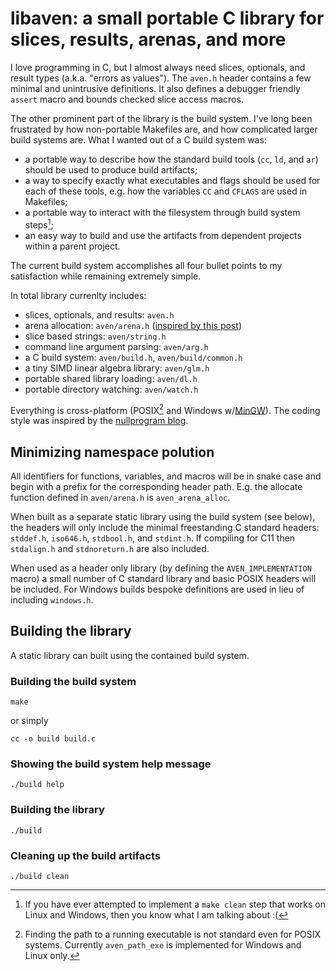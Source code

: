 # libaven: a small portable C library for slices, results, arenas, and more

I love programming in C, but I almost always need slices, optionals, and
result types (a.k.a. "errors as values").
The `aven.h` header contains a few minimal and unintrusive definitions.
It also defines a debugger friendly `assert` macro and bounds checked slice
access macros.

The other prominent part of the library is the build system. I've long been
frustrated by how non-portable Makefiles are, and how complicated larger build
systems are. What I wanted out of a C build system was:

 - a portable way to describe how the standard build tools
   (`cc`, `ld`, and `ar`) should be used to produce build artifacts;
 - a way to specify exactly what executables and flags should be used for each
   of these tools, e.g. how the variables `CC` and `CFLAGS` are used in
   Makefiles;
 - a portable way to interact with the filesystem through build system steps[^2];
 - an easy way to build and use the artifacts from dependent projects within
   a parent project.

The current build system accomplishes all four bullet points to my
satisfaction while remaining extremely simple.

In total library currenlty includes:

 - slices, optionals, and results: `aven.h`
 - arena allocation: `aven/arena.h` ([inspired by this post][2])
 - slice based strings: `aven/string.h`
 - command line argument parsing: `aven/arg.h`
 - a C build system: `aven/build.h`, `aven/build/common.h`
 - a tiny SIMD linear algebra library: `aven/glm.h`
 - portable shared library loading: `aven/dl.h`
 - portable directory watching: `aven/watch.h`

Everything is cross-platform (POSIX[^1] and Windows w/[MinGW][3]). 
The coding style was inspired by the [nullprogram blog][1].

## Minimizing namespace polution

All identifiers for functions, variables, and macros will be in snake case
and begin with a prefix for the corresponding header path. E.g. the allocate
function defined in `aven/arena.h` is `aven_arena_alloc`.

When built as a separate static library using the build system (see below),
the headers will only include the minimal freestanding C standard headers:
`stddef.h`, `iso646.h`, `stdbool.h`, and `stdint.h`. If compiling for C11 then
`stdalign.h` and `stdnoreturn.h` are also included.

When used as a header only library (by defining the `AVEN_IMPLEMENTATION` macro)
a small number of C standard library and basic POSIX headers will be included.
For Windows builds bespoke definitions are used in lieu of including `windows.h`.

## Building the library

A static library can built using the contained build system.

### Building the build system

```shell
make
```

or simply

```shell
cc -o build build.c
```

### Showing the build system help message

```shell
./build help
```

### Building the library

```shell
./build
```

### Cleaning up the build artifacts

```shell
./build clean
```

[^1]: Finding the path to a running executable is not standard even for
    POSIX systems. Currently `aven_path_exe` is implemented
    for Windows and Linux only.

[^2]: If you have ever attempted to implement a `make clean` step that works
    on Linux and Windows, then you know what I am talking about :(

[1]: https://nullprogram.com
[2]: https://nullprogram.com/blog/2023/09/27/
[3]: https://www.mingw-w64.org/
